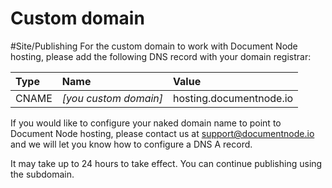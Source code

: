 # Custom domain

#Site/Publishing
For the custom domain to work with Document Node hosting, please add the following DNS record with your domain registrar: 

|  Type  |  Name  |  Value |
| :-- | :-- | :-- |
|  CNAME  | *[you custom domain]* | hosting.documentnode.io |

If you would like to configure your naked domain name to point to Document Node hosting, please contact us at support@documentnode.io and we will let you know how to configure a DNS A record.

It may take up to 24 hours to take effect. You can continue publishing using the subdomain.